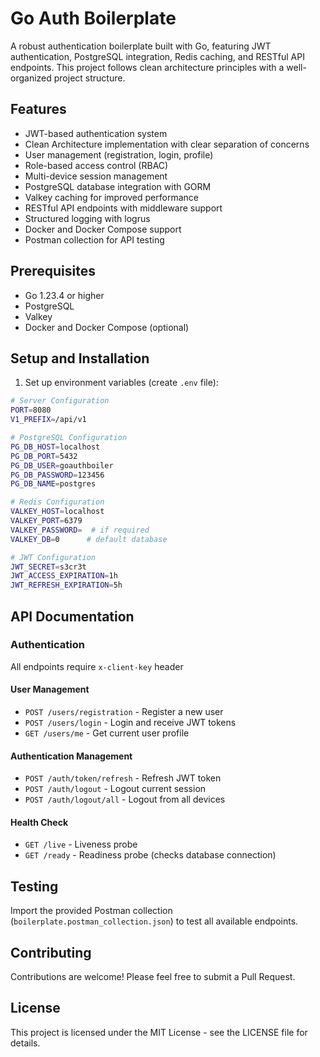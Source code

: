# Go Auth Boilerplate

A robust authentication boilerplate built with Go, featuring JWT authentication, PostgreSQL integration, Redis caching, and RESTful API endpoints. This project follows clean architecture principles with a well-organized project structure.

## Features

- JWT-based authentication system
- Clean Architecture implementation with clear separation of concerns
- User management (registration, login, profile)
- Role-based access control (RBAC)
- Multi-device session management
- PostgreSQL database integration with GORM
- Valkey caching for improved performance
- RESTful API endpoints with middleware support
- Structured logging with logrus
- Docker and Docker Compose support
- Postman collection for API testing

## Prerequisites

- Go 1.23.4 or higher
- PostgreSQL
- Valkey
- Docker and Docker Compose (optional)

## Setup and Installation
1. Set up environment variables (create `.env` file):
```bash
# Server Configuration
PORT=8080
V1_PREFIX=/api/v1

# PostgreSQL Configuration
PG_DB_HOST=localhost
PG_DB_PORT=5432
PG_DB_USER=goauthboiler
PG_DB_PASSWORD=123456
PG_DB_NAME=postgres

# Redis Configuration
VALKEY_HOST=localhost
VALKEY_PORT=6379
VALKEY_PASSWORD=  # if required
VALKEY_DB=0      # default database

# JWT Configuration
JWT_SECRET=s3cr3t
JWT_ACCESS_EXPIRATION=1h
JWT_REFRESH_EXPIRATION=5h
```
## API Documentation

### Authentication
All endpoints require `x-client-key` header

#### User Management
- `POST /users/registration` - Register a new user
- `POST /users/login` - Login and receive JWT tokens
- `GET /users/me` - Get current user profile

#### Authentication Management
- `POST /auth/token/refresh` - Refresh JWT token
- `POST /auth/logout` - Logout current session
- `POST /auth/logout/all` - Logout from all devices

#### Health Check
- `GET /live` - Liveness probe
- `GET /ready` - Readiness probe (checks database connection)

## Testing

Import the provided Postman collection (`boilerplate.postman_collection.json`) to test all available endpoints.

## Contributing

Contributions are welcome! Please feel free to submit a Pull Request.

## License

This project is licensed under the MIT License - see the LICENSE file for details.
